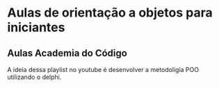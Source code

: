 # Aulas de orientação a objetos para iniciantes
## Aulas Academia do Código

A ideia dessa playlist no youtube é desenvolver a metodoligia POO utilizando o delphi.
